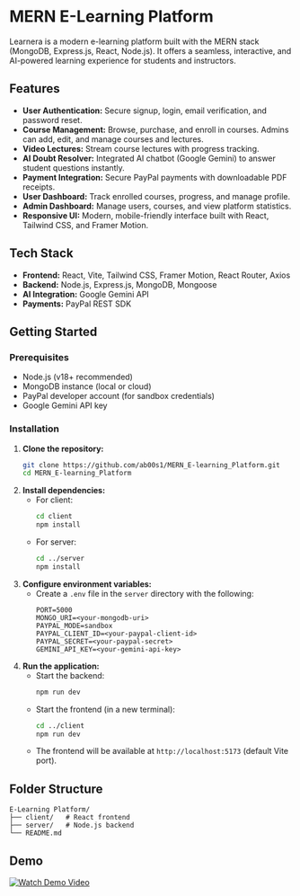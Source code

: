 # MERN E-Learning Platform

Learnera is a modern e-learning platform built with the MERN stack (MongoDB, Express.js, React, Node.js). It offers a seamless, interactive, and AI-powered learning experience for students and instructors.

## Features

- **User Authentication:** Secure signup, login, email verification, and password reset.
- **Course Management:** Browse, purchase, and enroll in courses. Admins can add, edit, and manage courses and lectures.
- **Video Lectures:** Stream course lectures with progress tracking.
- **AI Doubt Resolver:** Integrated AI chatbot (Google Gemini) to answer student questions instantly.
- **Payment Integration:** Secure PayPal payments with downloadable PDF receipts.
- **User Dashboard:** Track enrolled courses, progress, and manage profile.
- **Admin Dashboard:** Manage users, courses, and view platform statistics.
- **Responsive UI:** Modern, mobile-friendly interface built with React, Tailwind CSS, and Framer Motion.

## Tech Stack

- **Frontend:** React, Vite, Tailwind CSS, Framer Motion, React Router, Axios
- **Backend:** Node.js, Express.js, MongoDB, Mongoose
- **AI Integration:** Google Gemini API
- **Payments:** PayPal REST SDK

## Getting Started

### Prerequisites

- Node.js (v18+ recommended)
- MongoDB instance (local or cloud)
- PayPal developer account (for sandbox credentials)
- Google Gemini API key

### Installation

1. **Clone the repository:**
   ```bash
   git clone https://github.com/ab00s1/MERN_E-learning_Platform.git
   cd MERN_E-learning_Platform 
   ```
2. **Install dependencies:**
   - For client:
     ```bash
     cd client
     npm install
     ```
   - For server:
     ```bash
     cd ../server
     npm install
     ```
3. **Configure environment variables:**
   - Create a `.env` file in the `server` directory with the following:
     ```
     PORT=5000
     MONGO_URI=<your-mongodb-uri>
     PAYPAL_MODE=sandbox
     PAYPAL_CLIENT_ID=<your-paypal-client-id>
     PAYPAL_SECRET=<your-paypal-secret>
     GEMINI_API_KEY=<your-gemini-api-key>
     ```
4. **Run the application:**
   - Start the backend:
     ```bash
     npm run dev
     ```
   - Start the frontend (in a new terminal):
     ```bash
     cd ../client
     npm run dev
     ```
   - The frontend will be available at `http://localhost:5173` (default Vite port).

## Folder Structure

```
E-Learning Platform/
├── client/   # React frontend
├── server/   # Node.js backend
└── README.md
```

## Demo

[![Watch Demo Video](https://via.placeholder.com/800x450.png?text=Demo+Video)](https://drive.google.com/file/d/16HaE3ssn87XpTCtKP9Ss11T28FLlkN3m/view?usp=sharing)
